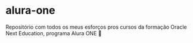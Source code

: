 # alura-one
Repositório com todos os meus esforços pros cursos da formação Oracle Next Education, programa Alura ONE 💙
